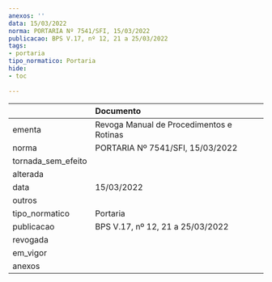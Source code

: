 ```yaml
---
anexos: ''
data: 15/03/2022
norma: PORTARIA Nº 7541/SFI, 15/03/2022
publicacao: BPS V.17, nº 12, 21 a 25/03/2022
tags:
- portaria
tipo_normatico: Portaria
hide: 
- toc 
 
---
```


|                    | Documento                                |
|:-------------------|:-----------------------------------------|
| ementa             | Revoga Manual de Procedimentos e Rotinas |
| norma              | PORTARIA Nº 7541/SFI, 15/03/2022         |
| tornada_sem_efeito |                                          |
| alterada           |                                          |
| data               | 15/03/2022                               |
| outros             |                                          |
| tipo_normatico     | Portaria                                 |
| publicacao         | BPS V.17, nº 12, 21 a 25/03/2022         |
| revogada           |                                          |
| em_vigor           |                                          |
| anexos             |                                          |